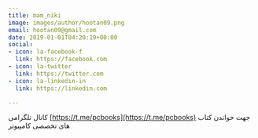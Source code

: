 ```yaml
---
title: mam_niki
image: images/author/hootan09.png
email: hootan09@gmail.com
date: 2019-01-01T04:20:19+00:00
social:
- icon: la-facebook-f
  link: https://facebook.com
- icon: la-twitter
  link: https://twitter.com
- icon: la-linkedin-in
  link: https://linkedin.com

---
```

کانال تلگرامی [https://t.me/pcbooks](https://t.me/pcbooks) جهت خواندن کتاب های تخصصی کامپیوتر